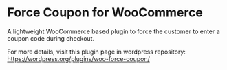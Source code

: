 # Force Coupon for WooCommerce
A lightweight WooCommerce based plugin to force the customer to enter a coupon code during checkout.

For more details, visit this plugin page in wordpress repository:
https://wordpress.org/plugins/woo-force-coupon/